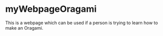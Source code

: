 # myWebpageOragami
This is a webpage which can be used if a person is trying to learn how to make an Oragami.
